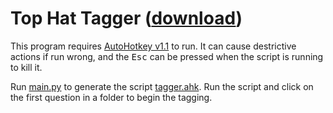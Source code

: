 # Top Hat Tagger ([download](https://github.com/lewisforbes/Top-Hat-Tagger/archive/refs/heads/main.zip))

This program requires [AutoHotkey v1.1](https://www.autohotkey.com/) to run. It can cause destrictive actions if run wrong, and the <kbd>Esc</kbd> can be pressed when the script is running to kill it.

Run [main.py](/main.py) to generate the script [tagger.ahk](/tagger.ahk). Run the script and click on the first question in a folder to begin the tagging.
